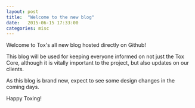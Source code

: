 ```yaml
---
layout: post
title:  "Welcome to the new blog"
date:   2015-06-15 17:33:00
categories: misc
---
```


Welcome to Tox's all new blog hosted directly on Github!

This blog will be used for keeping everyone informed on not just the Tox Core,
although it is vitally important to the project, but also updates on our clients.

As this blog is brand new, expect to see some design changes in the coming days.

Happy Toxing!
